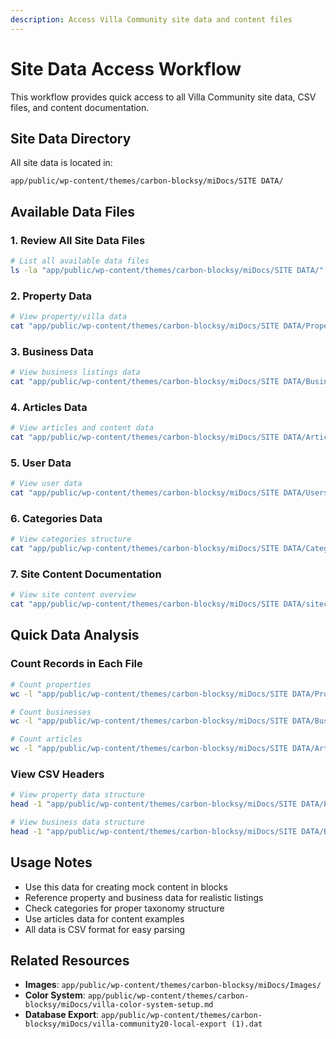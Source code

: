 ```yaml
---
description: Access Villa Community site data and content files
---
```


# Site Data Access Workflow

This workflow provides quick access to all Villa Community site data, CSV files, and content documentation.

## Site Data Directory

All site data is located in:
```
app/public/wp-content/themes/carbon-blocksy/miDocs/SITE DATA/
```

## Available Data Files

### 1. Review All Site Data Files

```bash
# List all available data files
ls -la "app/public/wp-content/themes/carbon-blocksy/miDocs/SITE DATA/"
```

### 2. Property Data

```bash
# View property/villa data
cat "app/public/wp-content/themes/carbon-blocksy/miDocs/SITE DATA/Properties.csv"
```

### 3. Business Data

```bash
# View business listings data
cat "app/public/wp-content/themes/carbon-blocksy/miDocs/SITE DATA/Businesses_Data__Trimmed_Final_.csv"
```

### 4. Articles Data

```bash
# View articles and content data
cat "app/public/wp-content/themes/carbon-blocksy/miDocs/SITE DATA/Articles_Data__Final_Trim_.csv"
```

### 5. User Data

```bash
# View user data
cat "app/public/wp-content/themes/carbon-blocksy/miDocs/SITE DATA/Users_Data__No_id_2_.csv"
```

### 6. Categories Data

```bash
# View categories structure
cat "app/public/wp-content/themes/carbon-blocksy/miDocs/SITE DATA/Categories.csv"
```

### 7. Site Content Documentation

```bash
# View site content overview
cat "app/public/wp-content/themes/carbon-blocksy/miDocs/SITE DATA/sitecontent.md"
```

## Quick Data Analysis

### Count Records in Each File

```bash
# Count properties
wc -l "app/public/wp-content/themes/carbon-blocksy/miDocs/SITE DATA/Properties.csv"

# Count businesses  
wc -l "app/public/wp-content/themes/carbon-blocksy/miDocs/SITE DATA/Businesses_Data__Trimmed_Final_.csv"

# Count articles
wc -l "app/public/wp-content/themes/carbon-blocksy/miDocs/SITE DATA/Articles_Data__Final_Trim_.csv"
```

### View CSV Headers

```bash
# View property data structure
head -1 "app/public/wp-content/themes/carbon-blocksy/miDocs/SITE DATA/Properties.csv"

# View business data structure  
head -1 "app/public/wp-content/themes/carbon-blocksy/miDocs/SITE DATA/Businesses_Data__Trimmed_Final_.csv"
```

## Usage Notes

- Use this data for creating mock content in blocks
- Reference property and business data for realistic listings
- Check categories for proper taxonomy structure
- Use articles data for content examples
- All data is CSV format for easy parsing

## Related Resources

- **Images**: `app/public/wp-content/themes/carbon-blocksy/miDocs/Images/`
- **Color System**: `app/public/wp-content/themes/carbon-blocksy/miDocs/villa-color-system-setup.md`
- **Database Export**: `app/public/wp-content/themes/carbon-blocksy/miDocs/villa-community20-local-export (1).dat`
